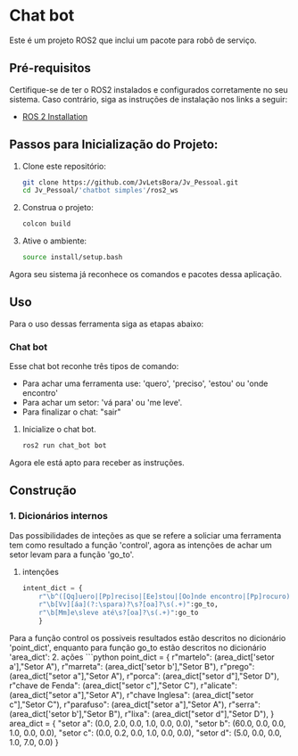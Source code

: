 # Chat bot 

Este é um projeto ROS2 que inclui um pacote para robô de serviço.

## Pré-requisitos

Certifique-se de ter o ROS2 instalados e configurados corretamente no seu sistema. Caso contrário, siga as instruções de instalação nos links a seguir:
- [ROS 2 Installation](https://rmnicola.github.io/m8-ec-encontros/sprint1/encontro1/setup-ros)

## Passos para Inicialização do Projeto:

1. Clone este repositório:

   ```bash
   git clone https://github.com/JvLetsBora/Jv_Pessoal.git
   cd Jv_Pessoal/'chatbot simples'/ros2_ws


2. Construa o projeto:

    ```bash
    colcon build


3. Ative o ambiente:

    ```bash
    source install/setup.bash

Agora seu sistema já reconhece os comandos e pacotes dessa aplicação.

## Uso
Para o uso dessas ferramenta siga as etapas abaixo:

### Chat bot 
Esse chat bot reconhe três tipos de comando:
-  Para achar uma ferramenta use: 'quero', 'preciso', 'estou' ou 'onde encontro'
-  Para achar um setor: 'vá para' ou 'me leve'.
-  Para finalizar o chat: "sair"

1. Inicialize o chat bot.
    ```bash
    ros2 run chat_bot bot

Agora ele está apto para receber as instruções.



## Construção

### 1.  Dicionários internos
Das possibilidades de inteções as que se refere a soliciar uma ferramenta tem como resultado a função 'control', agora as intenções de achar um setor levam para a função 'go_to'.

1. intenções
    ```python
    intent_dict = {
        r"\b^([Qq]uero|[Pp]reciso|[Ee]stou|[Oo]nde encontro|[Pp]rocuro)\s+[a-zA-Z\s]+\s(.+)$":control,
        r"\b[Vv][áa](?:\spara)?\s?[oa]?\s(.+)":go_to,
        r"\b[Mm]e\sleve até\s?[oa]?\s(.+)":go_to
        }


Para a função control os possiveis resultados estão descritos no dicionário 'point_dict', enquanto para função go_to estão descritos no dicionário 'area_dict':
2. ações
    ```python
    point_dict = {
        r"martelo": (area_dict['setor a'],"Setor A"),
        r"marreta": (area_dict['setor b'],"Setor B"),
        r"prego": (area_dict["setor a"],"Setor A"),
        r"porca": (area_dict["setor d"],"Setor D"),
        r"chave de Fenda": (area_dict["setor c"],"Setor C"),
        r"alicate": (area_dict["setor a"],"Setor A"),
        r"chave Inglesa": (area_dict["setor c"],"Setor C"),
        r"parafuso": (area_dict["setor a"],"Setor A"),
        r"serra": (area_dict['setor b'],"Setor B"),
        r"lixa": (area_dict["setor d"],"Setor D"),
    }
    area_dict = {
        "setor a": (0.0, 2.0, 0.0, 1.0, 0.0, 0.0),
        "setor b": (60.0, 0.0, 0.0, 1.0, 0.0, 0.0),
        "setor c": (0.0, 0.2, 0.0, 1.0, 0.0, 0.0),
        "setor d": (5.0, 0.0, 0.0, 1.0, 7.0, 0.0)
    }
